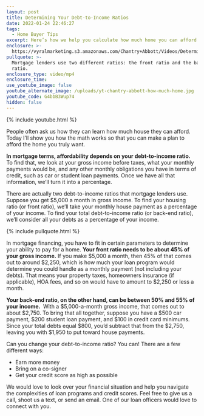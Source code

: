```yaml
---
layout: post
title: Determining Your Debt-to-Income Ratios
date: 2022-01-24 22:46:27
tags:
  - Home Buyer Tips
excerpt: Here’s how we help you calculate how much home you can afford.
enclosure: >-
  https://vyralmarketing.s3.amazonaws.com/Chantry+Abbott/Videos/Determining+Your+Debt-to-Income+Ratios.mp4
pullquote: >-
  Mortgage lenders use two different ratios: the front ratio and the back-end
  ratio.
enclosure_type: video/mp4
enclosure_time:
use_youtube_image: false
youtube_alternate_image: /uploads/yt-chantry-abbott-how-much-home.jpg
youtube_code: G4bbB3Wup74
hidden: false
---
```

{% include youtube.html %}

People often ask us how they can learn how much house they can afford. Today I’ll show you how the math works so that you can make a plan to afford the home you truly want.

**In mortgage terms, affordability depends on your debt-to-income ratio.** To find that, we look at your gross income before taxes, what your monthly payments would be, and any other monthly obligations you have in terms of credit, such as car or student loan payments. Once we have all that information, we’ll turn it into a percentage.

There are actually two debt-to-income ratios that mortgage lenders use. Suppose you get $5,000 a month in gross income. To find your housing ratio (or front ratio), we’ll take your monthly house payment as a percentage of your income. To find your total debt-to-income ratio (or back-end ratio), we’ll consider all your debts as a percentage of your income.

{% include pullquote.html %}

In mortgage financing, you have to fit in certain parameters to determine your ability to pay for a home. **Your front ratio needs to be about 45% of your gross income.** If you make $5,000 a month, then 45% of that comes out to around $2,250, which is how much your loan program would determine you could handle as a monthly payment (not including your debts). That means your property taxes, homeowners insurance (if applicable), HOA fees, and so on would have to amount to $2,250 or less a month.

**Your back-end ratio, on the other hand, can be between 50% and 55% of your income.&nbsp;** With a $5,000-a-month gross income, that comes out to about $2,750. To bring that all together, suppose you have a $500 car payment, $200 student loan payment, and $100 in credit card minimums. Since your total debts equal $800, you’d subtract that from the $2,750, leaving you with $1,950 to put toward house payments.

Can you change your debt-to-income ratio? You can\! There are a few different ways:

* Earn more money
* Bring on a co-signer
* Get your credit score as high as possible

We would love to look over your financial situation and help you navigate the complexities of loan programs and credit scores. Feel free to give us a call, shoot us a text, or send an email. One of our loan officers would love to connect with you.
